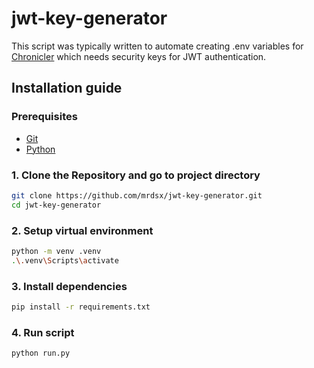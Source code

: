 # jwt-key-generator

This script was typically written to automate creating .env variables for [Chronicler](https://github.com/mrdsx/chronicler) which needs security keys for JWT authentication.

## Installation guide

### Prerequisites

- [Git](https://git-scm.com/)
- [Python](https://www.python.org/)

### 1. Clone the Repository and go to project directory

```bash
git clone https://github.com/mrdsx/jwt-key-generator.git
cd jwt-key-generator
```

### 2. Setup virtual environment

```bash
python -m venv .venv
.\.venv\Scripts\activate
```

### 3. Install dependencies

```bash
pip install -r requirements.txt
```

### 4. Run script

```bash
python run.py
```
